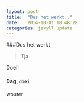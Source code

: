 ```yaml
---
layout: post
title:  "Dus het werkt.."
date:   2014-10-01 18:48:28
categories: jekyll update
---
```


###Dus het werkt

> Tja

Doei! 
#### Dag, `doei`

wouter

